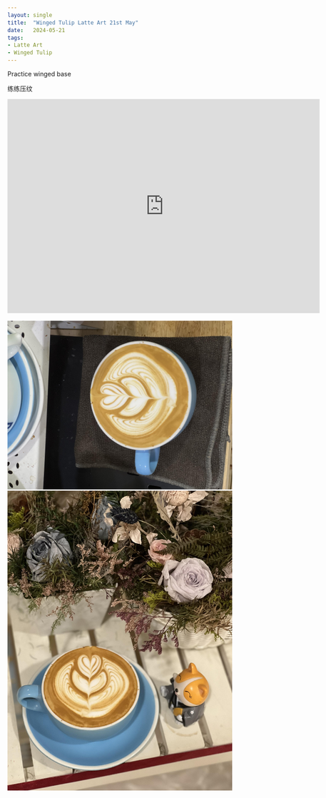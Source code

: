 ```yaml
---
layout: single
title:  "Winged Tulip Latte Art 21st May"
date:   2024-05-21
tags:
- Latte Art
- Winged Tulip
---
```



Practice winged base

练练压纹



<div class="embed-container">
  <iframe
      src="https://www.youtube.com/embed/eEFilRafG5E"
      width="700"
      height="480"
      frameborder="0"
      allowfullscreen="true">
  </iframe>
</div>


![](/assets/img/2024/05/21/IMG_6965.jpg)
![](/assets/img/2024/05/21/IMG_6968.jpg)

